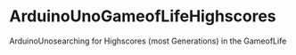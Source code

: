 # ArduinoUnoGameofLifeHighscores
ArduinoUnosearching for Highscores (most Generations) in the GameofLife
